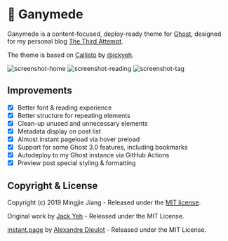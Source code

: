 # 💫 Ganymede

Ganymede is a content-focused, deploy-ready theme for [Ghost](http://github.com/tryghost/ghost/), designed for my personal blog [The Third Attempt](https://blog.mingjie.info).

The theme is based on [Callisto](https://github.com/jckyeh/Callisto-Ghost-Theme) by [@jckyeh](https://github.com/jckyeh/).

![screenshot-home](https://asset.mingjie.info/ganymede.png)
![screenshot-reading](https://asset.mingjie.info/ganymede-2.png)
![screenshot-tag](https://asset.mingjie.info/ganymede-3.png)

## Improvements

-   [x] Better font & reading experience
-   [x] Better structure for repeating elements
-   [x] Clean-up unused and unnecessary elements
-   [x] Metadata display on post list
-   [x] Almost instant pageload via hover preload
-   [x] Support for some Ghost 3.0 features, including bookmarks
-   [x] Autodeploy to my Ghost instance via GitHub Actions
-   [x] Preview post special styling & formatting

## Copyright & License

Copyright (c) 2019 Mingjie Jiang - Released under the [MIT license](LICENSE).

Original work by [Jack Yeh](https://github.com/jckyeh/) - Released under the MIT License.

[instant.page](https://github.com/instantpage/instant.page/) by [Alexandre Dieulot](https://dieulot.fr/) - Released under the MIT License.
